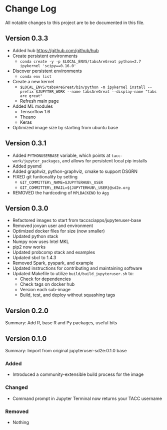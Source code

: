 # Change Log

All notable changes to this project are to be documented in this file.

## Version 0.3.3

 - Added hub https://github.com/github/hub
 - Create persistent environments
   - `conda create -y -p $LOCAL_ENVS/tabsAreGreat python=2.7 ipykernel 'scipy==0.16.0'`
 - Discover persistent environments
   - `conda env list`
 - Create a new kernel
   - `$LOCAL_ENVS/tabsAreGreat/bin/python -m ipykernel install --prefix $JUPYTER_WORK --name tabsAreGreat --display-name "tabs are great"`
   - Refresh main page
 - Added ML modules
   - Tensorflow 1.6
   - Theano
   - Keras
 - Optimized image size by starting from ubuntu base

## Version 0.3.1

 - Added `PYTHONUSERBASE` variable, which points at `tacc-work/jupyter_packages`, and allows for persistent local pip installs
 - Added pyemd
 - Added graphviz, python-graphviz, cmake to support DSGRN
 - FIXED git funtionality by setting
   - `GIT_COMMITTER\_NAME=$JUPYTERHUB\_USER`
   - `GIT_COMMITTER\_EMAIL=${JUPYTERHUB\_USER}@sd2e.org`
 - REMOVED the hardcoding of `MPLBACKEND` to `Agg`

## Version 0.3.0

 - Refactored images to start from taccsciapps/jupyteruser-base
 - Removed jovyan user and environment
 - Optimized docker files for size (now smaller)
 - Updated python stack
 - Numpy now uses Intel MKL
 - pip2 now works
 - Updated probcomp stack and examples
 - Updated sbcl to 1.4.3
 - Removed Spark, pyspark, and example
 - Updated instructions for contributing and maintaining software
 - Updated Makefile to utilize `build/build_jupyteruser.sh` to:
   - Check for dependencies
   - Check tags on docker hub
   - Version each sub-image
   - Build, test, and deploy without squashing tags

## Version 0.2.0

Summary: Add R, base R and Py packages, useful bits

## Version 0.1.0

Summary: Import from original jupyteruser-sd2e:0.1.0 base

### Added
* Introduced a community-extensible build process for the image

### Changed
* Command prompt in Jupyter Terminal now returns your TACC username

### Removed
* Nothing

